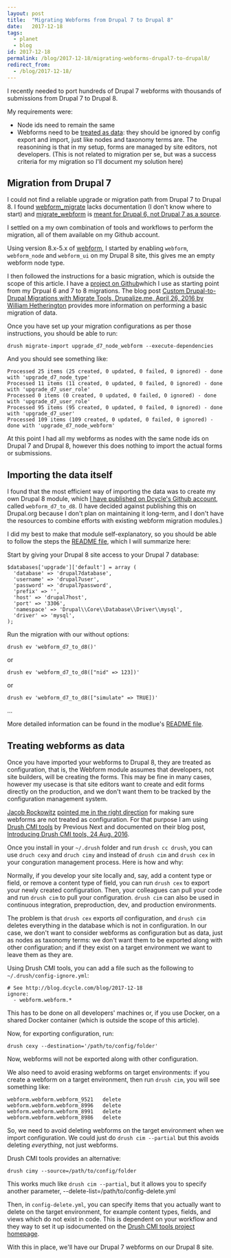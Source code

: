```yaml
---
layout: post
title:  "Migrating Webforms from Drupal 7 to Drupal 8"
date:   2017-12-18
tags:
  - planet
  - blog
id: 2017-12-18
permalink: /blog/2017-12-18/migrating-webforms-drupal7-to-drupal8/
redirect_from:
  - /blog/2017-12-18/
---
```


I recently needed to port hundreds of Drupal 7 webforms with thousands of submissions from Drupal 7 to Drupal 8.

My requirements were:

* Node ids need to remain the same
* Webforms need to be [treated as data](https://www.drupal.org/project/webform/issues/2931104): they should be ignored by config export and import, just like nodes and taxonomy terms are. The reasonining is that in my setup, forms are managed by site editors, not developers. (This is not related to migration per se, but was a success criteria for my migration so I'll document my solution here)

Migration from Drupal 7
-----

I could not find a reliable upgrade or migration path from Drupal 7 to Drupal 8. I found [webform_migrate](https://www.drupal.org/project/webform_migrate) lacks documentation (I don't know where to start) and [migrate_webform](https://www.drupal.org/project/migrate_webform) is [meant for Drupal 6, not Drupal 7 as a source](https://www.drupal.org/project/migrate_webform/issues/2279477).

I settled on a my own combination of tools and workflows to perform the migration, all of them available on my Github account.

Using version 8.x-5.x of [webform](https://www.drupal.org/project/webform), I started by enabling `webform`, `webform_node` and `webform_ui` on my Drupal 8 site, this gives me an empty webform node type.

I then followed the instructions for a basic migration, which is outside the scope of this article. I have a [project on Github](https://github.com/dcycle/d6_to_d8_migration_example/tree/7)which I use as starting point from my Drpual 6 and 7 to 8 migrations. The blog post [Custom Drupal-to-Drupal Migrations with Migrate Tools, Drupalize.me, April 26, 2016 by William Hetherington](https://drupalize.me/blog/201604/custom-drupal-drupal-migrations-migrate-tools) provides more information on performing a basic migration of data.

Once you have set up your migration configurations as per those instructions, you should be able to run:

    drush migrate-import upgrade_d7_node_webform --execute-dependencies

And you should see something like:

    Processed 25 items (25 created, 0 updated, 0 failed, 0 ignored) - done with 'upgrade_d7_node_type'
    Processed 11 items (11 created, 0 updated, 0 failed, 0 ignored) - done with 'upgrade_d7_user_role'
    Processed 0 items (0 created, 0 updated, 0 failed, 0 ignored) - done with 'upgrade_d7_user_role'
    Processed 95 items (95 created, 0 updated, 0 failed, 0 ignored) - done with 'upgrade_d7_user'
    Processed 109 items (109 created, 0 updated, 0 failed, 0 ignored) - done with 'upgrade_d7_node_webform'

At this point I had all my webforms as nodes with the same node ids on Drupal 7 and Drupal 8, however this does nothing to import the actual forms or submissions.

Importing the data itself
-----

I found that the most efficient way of importing the data was to create my own Drupal 8 module, which [I have published on Dcycle's Github account](https://github.com/dcycle/webform_d7_to_d8), called `webform_d7_to_d8`. (I have decided against publishing this on Drupal.org because I don't plan on maintaining it long-term, and I don't have the resources to combine efforts with existing webform migration modules.)

I did my best to make that module self-explanatory, so you should be able to follow the steps the [README file](https://github.com/dcycle/webform_d7_to_d8), which I will summarize here:

Start by giving your Drupal 8 site access to your Drupal 7 database:

    $databases['upgrade']['default'] = array (
      'database' => 'drupal7database',
      'username' => 'drupal7user',
      'password' => 'drupal7password',
      'prefix' => '',
      'host' => 'drupal7host',
      'port' => '3306',
      'namespace' => 'Drupal\\Core\\Database\\Driver\\mysql',
      'driver' => 'mysql',
    );

Run the migration with our without options:

    drush ev 'webform_d7_to_d8()'

or

    drush ev 'webform_d7_to_d8(["nid" => 123])'

or

    drush ev 'webform_d7_to_d8(["simulate" => TRUE])'

...

More detailed information can be found in the modlue's [README file](https://github.com/dcycle/webform_d7_to_d8).

Treating webforms as data
-----

Once you have imported your webforms to Drupal 8, they are treated as configuration, that is, the Webform module assumes that developers, not site builders, will be creating the forms. This may be fine in many cases, however my usecase is that site editors want to create and edit forms directly on the production, and we don't want them to be tracked by the configuration management system.

[Jacob Rockowitz](https://www.drupal.org/u/jrockowitz) [pointed me in the right direction](https://www.drupal.org/project/webform/issues/2931104) for making sure webforms are not treated as configuration. For that purpose I am using [Drush CMI tools](https://github.com/previousnext/drush_cmi_tools) by Previous Next and documented on their blog post, [Introducing Drush CMI tools, 24 Aug. 2016](https://www.previousnext.com.au/blog/introducing-drush-cmi-tools).

Once you install in your `~/.drush` folder and run `drush cc drush`, you can use `druch cexy` and `druch cimy` and  instead of `drush cim` and `drush cex` in your conguration management process. Here is how and why:

Normally, if you develop your site locally and, say, add a content type or field, or remove a content type of field, you can run `drush cex` to export your newly created configuration. Then, your colleagues can pull your code and run `drush cim` to pull your configuration. `drush cim` can also be used in continuous integration, preproduction, dev, and production environments.

The problem is that `drush cex` exports _all_ configuration, and `drush cim` deletes everything in the database which is not in configuration. In our case, we don't want to consider webforms as configuration but as data, just as nodes as taxonomy terms: we don't want them to be exported along with other configuration; and if they exist on a target environment we want to leave them as they are.

Using Drush CMI tools, you can add a file such as the following to `~/.drush/config-ignore.yml`:

    # See http://blog.dcycle.com/blog/2017-12-18
    ignore:
      - webform.webform.*

This has to be done on all developers' machines or, if you use Docker, on a shared Docker container (which is outside the scope of this article).

Now, for exporting configuration, run:

    drush cexy --destination='/path/to/config/folder'

Now, webforms will not be exported along with other configuration.

We also need to avoid erasing webforms on target environments: if you create a webform on a target environment, then run `drush cim`, you will see something like:

    webform.webform.webform_9521   delete
    webform.webform.webform_8996   delete
    webform.webform.webform_8991   delete
    webform.webform.webform_8986   delete

So, we need to avoid deleting webforms on the target environment when we import configuration. We could just do `drush cim --partial` but this avoids deleting _everything_, not just webforms.

Drush CMI tools provides an alternative:

    drush cimy --source=/path/to/config/folder

This works much like `drush cim --partial`, but it allows you to specify another parameter, --delete-list=/path/to/config-delete.yml

Then, in `config-delete.yml`, you can specify items that you actually want to delete on the target environment, for example content types, fields, and views which do not exist in code. This is dependent on your workflow and they way to set it up isdocumented on the [Drush CMI tools project homepage](https://github.com/previousnext/drush_cmi_tools).

With this in place, we'll have our Drupal 7 webforms on our Drupal 8 site.
